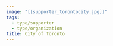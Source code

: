 ```yaml
---
image: "[[supporter_torontocity.jpg]]"
tags:
  - type/supporter
  - type/organization
title: City of Toronto
---
```

